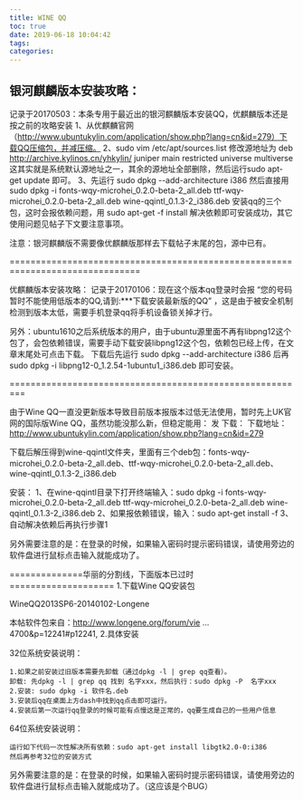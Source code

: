```yaml
---
title: WINE QQ
toc: true
date: 2019-06-18 10:04:42
tags:
categories:
---
```






## 银河麒麟版本安装攻略：
记录于20170503：本条专用于最近出的银河麒麟版本安装QQ，优麒麟版本还是按之前的攻略安装
1、从优麒麟官网（http://www.ubuntukylin.com/application/show.php?lang=cn&id=279）下载QQ压缩包，并减压缩。
2、sudo vim /etc/apt/sources.list 修改源地址为 deb http://archive.kylinos.cn/yhkylin/ juniper main restricted universe multiverse 这其实就是系统默认源地址之一，其余的源地址全部删除，然后运行sudo apt-get update 即可。
3、先运行 sudo dpkg --add-architecture i386 然后直接用 sudo dpkg -i fonts-wqy-microhei_0.2.0-beta-2_all.deb ttf-wqy-microhei_0.2.0-beta-2_all.deb wine-qqintl_0.1.3-2_i386.deb 安装qq的三个包，这时会报依赖问题，用 sudo apt-get  -f install 解决依赖即可安装成功，其它使用问题见帖子下文要注意事项。

注意：银河麒麟版不需要像优麒麟版那样去下载帖子末尾的包，源中已有。

===============================================================================

优麒麟版本安装攻略：
记录于20170106：现在这个版本qq登录时会报 “您的号码暂时不能使用低版本的QQ,请到:***下载安装最新版的QQ” ，这是由于被安全机制检测到版本太低，需要手机登录qq将手机设备锁关掉才行。

另外：ubuntu1610之后系统版本的用户，由于ubuntu源里面不再有libpng12这个包了，会包依赖错误，需要手动下载安装libpng12这个包，依赖包已经上传，在文章末尾处可点击下载。 下载后先运行 sudo dpkg --add-architecture i386 后再 sudo dpkg -i libpng12-0_1.2.54-1ubuntu1_i386.deb 即可安装。

=========================================================

由于Wine QQ一直没更新版本导致目前版本报版本过低无法使用，暂时先上UK官网的国际版Wine QQ，虽然功能没那么新，但稳定能用：
发
下载：
下载地址：http://www.ubuntukylin.com/application/show.php?lang=cn&id=279

下载后解压得到wine-qqintl文件夹，里面有三个deb包：fonts-wqy-microhei_0.2.0-beta-2_all.deb、ttf-wqy-microhei_0.2.0-beta-2_all.deb、wine-qqintl_0.1.3-2_i386.deb

安装：
1、在wine-qqintl目录下打开终端输入：sudo dpkg -i fonts-wqy-microhei_0.2.0-beta-2_all.deb ttf-wqy-microhei_0.2.0-beta-2_all.deb wine-qqintl_0.1.3-2_i386.deb
2、如果报依赖错误，输入：sudo apt-get install -f
3、自动解决依赖后再执行步骤1

另外需要注意的是：在登录的时候，如果输入密码时提示密码错误，请使用旁边的软件盘进行鼠标点击输入就能成功了。



==============华丽的分割线，下面版本已过时====================
1.下载Wine QQ安装包

WineQQ2013SP6-20140102-Longene

本帖软件包来自：http://www.longene.org/forum/vie ... 4700&p=12241#p12241,
2.具体安装

32位系统安装说明：

    1.如果之前安装过旧版本需要先卸载（通过dpkg -l | grep qq查看）。
    卸载: 先dpkg -l | grep qq 找到 名字xxx，然后执行：sudo dpkg -P  名字xxx
    2.安装: sudo dpkg -i 软件名.deb
    3.安装后qq在桌面上方dash中找到qq点击即可运行。
    4.安装后第一次运行qq登录的时候可能有点慢这是正常的，qq要生成自己的一些用户信息


64位系统安装说明：

    运行如下代码一次性解决所有依赖：sudo apt-get install libgtk2.0-0:i386
    然后再参考32位的安装方式

另外需要注意的是：在登录的时候，如果输入密码时提示密码错误，请使用旁边的软件盘进行鼠标点击输入就能成功了。（这应该是个BUG）   

